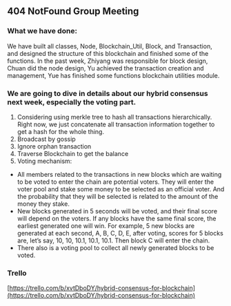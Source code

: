 ## 404 NotFound Group Meeting

### What we have done:
We have built all classes, Node, Blockchain_Util, Block, and Transaction, and designed the structure of this blockchain and finished some of the functions. In the past week, Zhiyang was responsible for block design, Chuan did the node design, Yu achieved the transaction creation and management, Yue has finished some functions blockchain utilities module.  

### We are going to dive in details about our hybrid consensus next week, especially the voting part.
1.	Considering using merkle tree to hash all transactions hierarchically. Right now, we just concatenate all transaction information together to get a hash for the whole thing.
2.	Broadcast by gossip
3.	Ignore orphan transaction
4.	Traverse Blockchain to get the balance 
5.	Voting mechanism:
-	All members related to the transactions in new blocks which are waiting to be voted to enter the chain are potential voters. They will enter the voter pool and stake some money to be selected as an official voter. And the probability that they will be selected is related to the amount of the money they stake. 
-	New blocks generated in 5 seconds will be voted, and their final score will depend on the voters. If any blocks have the same final score, the earliest generated one will win. For example, 5 new blocks are generated at each second, A, B, C, D, E, after voting, scores for 5 blocks are, let’s say, 10, 10, 10.1, 10.1, 10.1.  Then block C will enter the chain. 
-	There also is a voting pool to collect all newly generated blocks to be voted. 

### Trello
[https://trello.com/b/xvtDboDY/hybrid-consensus-for-blockchain](https://trello.com/b/xvtDboDY/hybrid-consensus-for-blockchain)
